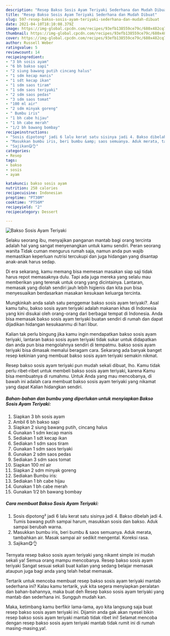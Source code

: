 ```yaml
---
description: "Resep Bakso Sosis Ayam Teriyaki Sederhana dan Mudah Dibuat"
title: "Resep Bakso Sosis Ayam Teriyaki Sederhana dan Mudah Dibuat"
slug: 597-resep-bakso-sosis-ayam-teriyaki-sederhana-dan-mudah-dibuat
date: 2021-04-10T18:10:08.379Z
image: https://img-global.cpcdn.com/recipes/93efb138559ce79c/680x482cq70/bakso-sosis-ayam-teriyaki-foto-resep-utama.jpg
thumbnail: https://img-global.cpcdn.com/recipes/93efb138559ce79c/680x482cq70/bakso-sosis-ayam-teriyaki-foto-resep-utama.jpg
cover: https://img-global.cpcdn.com/recipes/93efb138559ce79c/680x482cq70/bakso-sosis-ayam-teriyaki-foto-resep-utama.jpg
author: Russell Weber
ratingvalue: 5
reviewcount: 14
recipeingredient:
- "3 bh sosis ayam"
- "6 bh bakso sapi"
- "2 siung bawang putih cincang halus"
- "1 sdm kecap manis"
- "1 sdt kecap ikan"
- "1 sdm saos tiram"
- "1 sdm saos teriyaki"
- "2 sdm saos pedas"
- "3 sdm saos tomat"
- "100 ml air"
- "2 sdm minyak goreng"
- " Bumbu iris"
- "1 bh cabe hijau"
- "1 bh cabe merah"
- "1/2 bh bawang bombay"
recipeinstructions:
- "Sosis dipotong² jadi 6 lalu kerat satu sisinya jadi 4. Bakso dibelah jadi 4. Tumis bawang putih sampai harum, masukkan sosis dan bakso. Aduk sampai berubah warna."
- "Masukkan bumbu iris, beri bumbu &amp; saos semuanya. Aduk merata, tambahkan air. Masak sampai air sedikit mengental. Koreksi rasa."
- "Sajikan😋👌"
categories:
- Resep
tags:
- bakso
- sosis
- ayam

katakunci: bakso sosis ayam 
nutrition: 258 calories
recipecuisine: Indonesian
preptime: "PT30M"
cooktime: "PT56M"
recipeyield: "2"
recipecategory: Dessert

---
```



![Bakso Sosis Ayam Teriyaki](https://img-global.cpcdn.com/recipes/93efb138559ce79c/680x482cq70/bakso-sosis-ayam-teriyaki-foto-resep-utama.jpg)

Selaku seorang ibu, menyajikan panganan mantab bagi orang tercinta adalah hal yang sangat menyenangkan untuk kamu sendiri. Peran seorang  wanita Tidak cuman mengurus rumah saja, namun anda pun wajib memastikan keperluan nutrisi tercukupi dan juga hidangan yang disantap anak-anak harus sedap.

Di era  sekarang, kamu memang bisa memesan masakan siap saji tidak harus repot memasaknya dulu. Tapi ada juga mereka yang selalu mau memberikan yang terenak untuk orang yang dicintainya. Lantaran, memasak yang diolah sendiri jauh lebih higienis dan kita pun bisa menyesuaikan berdasarkan masakan kesukaan keluarga tercinta. 



Mungkinkah anda salah satu penggemar bakso sosis ayam teriyaki?. Asal kamu tahu, bakso sosis ayam teriyaki adalah makanan khas di Indonesia yang kini disukai oleh orang-orang dari berbagai tempat di Indonesia. Anda bisa memasak bakso sosis ayam teriyaki buatan sendiri di rumah dan dapat dijadikan hidangan kesukaanmu di hari libur.

Kalian tak perlu bingung jika kamu ingin mendapatkan bakso sosis ayam teriyaki, lantaran bakso sosis ayam teriyaki tidak sukar untuk didapatkan dan anda pun bisa mengolahnya sendiri di tempatmu. bakso sosis ayam teriyaki bisa dimasak memalui beragam cara. Sekarang ada banyak banget resep kekinian yang membuat bakso sosis ayam teriyaki semakin nikmat.

Resep bakso sosis ayam teriyaki pun mudah sekali dibuat, lho. Kamu tidak perlu ribet-ribet untuk membeli bakso sosis ayam teriyaki, karena Kamu bisa membuatnya di rumahmu. Untuk Anda yang mau mencobanya, di bawah ini adalah cara membuat bakso sosis ayam teriyaki yang nikamat yang dapat Kalian hidangkan sendiri.

<!--inarticleads1-->

##### Bahan-bahan dan bumbu yang diperlukan untuk menyiapkan Bakso Sosis Ayam Teriyaki:

1. Siapkan 3 bh sosis ayam
1. Ambil 6 bh bakso sapi
1. Siapkan 2 siung bawang putih, cincang halus
1. Gunakan 1 sdm kecap manis
1. Sediakan 1 sdt kecap ikan
1. Sediakan 1 sdm saos tiram
1. Gunakan 1 sdm saos teriyaki
1. Gunakan 2 sdm saos pedas
1. Sediakan 3 sdm saos tomat
1. Siapkan 100 ml air
1. Siapkan 2 sdm minyak goreng
1. Sediakan  Bumbu iris:
1. Sediakan 1 bh cabe hijau
1. Gunakan 1 bh cabe merah
1. Gunakan 1/2 bh bawang bombay




<!--inarticleads2-->

##### Cara membuat Bakso Sosis Ayam Teriyaki:

1. Sosis dipotong² jadi 6 lalu kerat satu sisinya jadi 4. Bakso dibelah jadi 4. Tumis bawang putih sampai harum, masukkan sosis dan bakso. Aduk sampai berubah warna.
1. Masukkan bumbu iris, beri bumbu &amp; saos semuanya. Aduk merata, tambahkan air. Masak sampai air sedikit mengental. Koreksi rasa.
1. Sajikan😋👌




Ternyata resep bakso sosis ayam teriyaki yang nikamt simple ini mudah sekali ya! Semua orang mampu mencobanya. Resep bakso sosis ayam teriyaki Sangat sesuai sekali buat kalian yang sedang belajar memasak ataupun juga bagi anda yang telah hebat memasak.

Tertarik untuk mencoba membuat resep bakso sosis ayam teriyaki mantab sederhana ini? Kalau kamu tertarik, yuk kita segera menyiapkan peralatan dan bahan-bahannya, maka buat deh Resep bakso sosis ayam teriyaki yang mantab dan sederhana ini. Sungguh mudah kan. 

Maka, ketimbang kamu berfikir lama-lama, ayo kita langsung saja buat resep bakso sosis ayam teriyaki ini. Dijamin anda gak akan nyesel bikin resep bakso sosis ayam teriyaki mantab tidak ribet ini! Selamat mencoba dengan resep bakso sosis ayam teriyaki mantab tidak rumit ini di rumah masing-masing,ya!.

